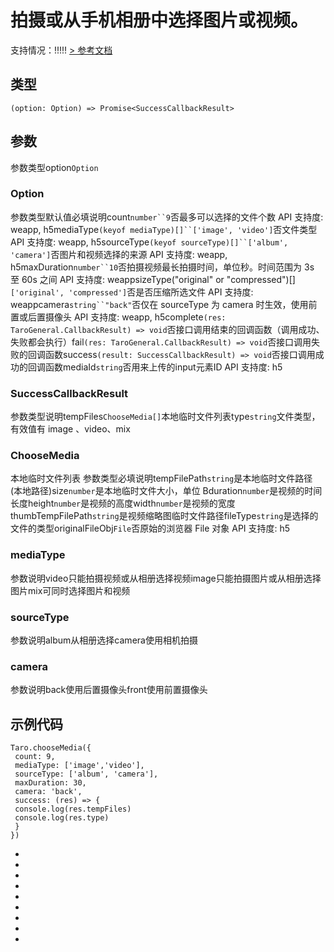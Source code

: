 # 拍摄或从手机相册中选择图片或视频。
支持情况：!!!!!
[> 参考文档
](https://developers.weixin.qq.com/miniprogram/dev/api/media/video/wx.chooseMedia.html)
## 类型[​](chooseMedia.html#类型)
```tsx
(option: Option) => Promise<SuccessCallbackResult>
```

## 参数[​](chooseMedia.html#参数)
参数类型option`Option`
### Option[​](chooseMedia.html#option)
参数类型默认值必填说明count`number``9`否最多可以选择的文件个数
API 支持度: weapp, h5mediaType`(keyof mediaType)[]``['image', 'video']`否文件类型
API 支持度: weapp, h5sourceType`(keyof sourceType)[]``['album', 'camera']`否图片和视频选择的来源
API 支持度: weapp, h5maxDuration`number``10`否拍摄视频最长拍摄时间，单位秒。时间范围为 3s 至 60s 之间
API 支持度: weappsizeType("original" or "compressed")[]`['original', 'compressed']`否是否压缩所选文件
API 支持度: weappcamera`string``"back"`否仅在 sourceType 为 camera 时生效，使用前置或后置摄像头
API 支持度: weapp, h5complete`(res: TaroGeneral.CallbackResult) => void`否接口调用结束的回调函数（调用成功、失败都会执行）fail`(res: TaroGeneral.CallbackResult) => void`否接口调用失败的回调函数success`(result: SuccessCallbackResult) => void`否接口调用成功的回调函数mediaId`string`否用来上传的input元素ID
API 支持度: h5
### SuccessCallbackResult[​](chooseMedia.html#successcallbackresult)
参数类型说明tempFiles`ChooseMedia[]`本地临时文件列表type`string`文件类型，有效值有 image 、video、mix
### ChooseMedia[​](chooseMedia.html#choosemedia)
本地临时文件列表
参数类型必填说明tempFilePath`string`是本地临时文件路径 (本地路径)size`number`是本地临时文件大小，单位 Bduration`number`是视频的时间长度height`number`是视频的高度width`number`是视频的宽度thumbTempFilePath`string`是视频缩略图临时文件路径fileType`string`是选择的文件的类型originalFileObj`File`否原始的浏览器 File 对象
API 支持度: h5
### mediaType[​](chooseMedia.html#mediatype)
参数说明video只能拍摄视频或从相册选择视频image只能拍摄图片或从相册选择图片mix可同时选择图片和视频
### sourceType[​](chooseMedia.html#sourcetype)
参数说明album从相册选择camera使用相机拍摄
### camera[​](chooseMedia.html#camera)
参数说明back使用后置摄像头front使用前置摄像头
## 示例代码[​](chooseMedia.html#示例代码)
```tsx
Taro.chooseMedia({
 count: 9,
 mediaType: ['image','video'],
 sourceType: ['album', 'camera'],
 maxDuration: 30,
 camera: 'back',
 success: (res) => {
 console.log(res.tempFiles)
 console.log(res.type)
 }
})
```

- 
- 

- 
- 
- 
- 
- 
- 

-
